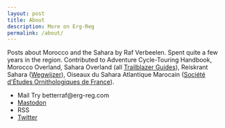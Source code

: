```yaml
---
layout: post
title: About
description: More on Erg-Reg
permalink: /about/
---
```


Posts about Morocco and the Sahara by Raf Verbeelen. Spent quite a few years in the region. Contributed to Adventure Cycle-Touring Handbook, Morocco Overland, Sahara Overland (all [Trailblazer Guides](https://www.trailblazer-guides.com)), Reiskrant Sahara ([Wegwijzer](https://www.wegwijzer.be)), Oiseaux du Sahara Atlantique Marocain ([Société d'Études Ornithologiques de France](https://seofalauda.wixsite.com/seof)).

- Mail <span class="blockspam" aria-hidden="true">Try better</span>raf@<!-- sdfjsdhfkjypcs -->erg-reg.com
- [Mastodon](https://mastodon.online/@ergreg)
- RSS
- [Twitter](https://twitter.com/rafverbeelen)